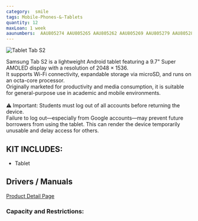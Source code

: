 ```yaml
---
category:  smile
tags: Mobile-Phones-&-Tablets
quantity: 12
maxLoan: 1 week
aaunumbers:  AAU805274 AAU805265 AAU805262 AAU805269 AAU805279 AAU805281 AAU805278 AAU805266 AAU805276 AAU805284 AAU805285 AAU805264
---
```

![Tablet Tab S2](https://i.pcmag.com/imagery/reviews/01pHtuf6DeGx9IZa9si88MW-5..v1569475835.jpg)

Samsung Tab S2 is a lightweight Android tablet featuring a 9.7" Super AMOLED display with a resolution of 2048 × 1536.<br>It supports Wi-Fi connectivity, expandable storage via microSD, and runs on an octa-core processor.<br>Originally marketed for productivity and media consumption, it is suitable for general-purpose use in academic and mobile environments.<br><br>⚠️ Important: Students must log out of all accounts before returning the device.<br>Failure to log out—especially from Google accounts—may prevent future borrowers from using the tablet. This can render the device temporarily unusable and delay access for others.
## KIT INCLUDES:
-  Tablet

## Drivers / Manuals
[Product Detail Page](https://www.samsung.com/dk/support/model/SM-T810NZKENEE/)



### Capacity and Restrictions:
